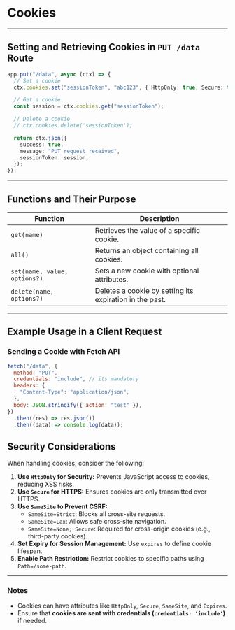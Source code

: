 # Cookies

---

## **Setting and Retrieving Cookies in `PUT /data` Route**

```ts
app.put("/data", async (ctx) => {
  // Set a cookie
  ctx.cookies.set("sessionToken", "abc123", { HttpOnly: true, Secure: true });

  // Get a cookie
  const session = ctx.cookies.get("sessionToken");

  // Delete a cookie
  // ctx.cookies.delete('sessionToken');

  return ctx.json({
    success: true,
    message: "PUT request received",
    sessionToken: session,
  });
});
```

---

## **Functions and Their Purpose**

| **Function**                 | **Description**                                         |
| ---------------------------- | ------------------------------------------------------- |
| `get(name)`                  | Retrieves the value of a specific cookie.               |
| `all()`                      | Returns an object containing all cookies.               |
| `set(name, value, options?)` | Sets a new cookie with optional attributes.             |
| `delete(name, options?)`     | Deletes a cookie by setting its expiration in the past. |

---

## **Example Usage in a Client Request**

### **Sending a Cookie with Fetch API**

```js
fetch("/data", {
  method: "PUT",
  credentials: "include", // its mandatory
  headers: {
    "Content-Type": "application/json",
  },
  body: JSON.stringify({ action: "test" }),
})
  .then((res) => res.json())
  .then((data) => console.log(data));
```

## **Security Considerations**

When handling cookies, consider the following:

1. **Use `HttpOnly` for Security:** Prevents JavaScript access to cookies, reducing XSS risks.
2. **Use `Secure` for HTTPS:** Ensures cookies are only transmitted over HTTPS.
3. **Use `SameSite` to Prevent CSRF:**
   - `SameSite=Strict`: Blocks all cross-site requests.
   - `SameSite=Lax`: Allows safe cross-site navigation.
   - `SameSite=None; Secure`: Required for cross-origin cookies (e.g., third-party cookies).
4. **Set Expiry for Session Management:** Use `expires` to define cookie lifespan.
5. **Enable Path Restriction:** Restrict cookies to specific paths using `Path=/some-path`.

---

### **Notes**

- Cookies can have attributes like `HttpOnly`, `Secure`, `SameSite`, and `Expires`.
- Ensure that **cookies are sent with credentials (`credentials: 'include'`)** if needed.
